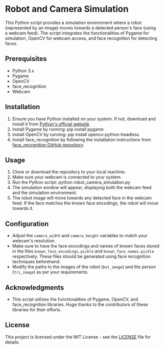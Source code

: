 # Robot and Camera Simulation

This Python script provides a simulation environment where a robot (represented by an image) moves towards a detected person's face (using a webcam feed). The script integrates the functionalities of Pygame for simulation, OpenCV for webcam access, and face recognition for detecting faces.

## Prerequisites
- Python 3.x
- Pygame
- OpenCV
- face_recognition
- Webcam

## Installation

1. Ensure you have Python installed on your system. If not, download and install it from [Python's official website](https://www.python.org/).
2. Install Pygame by running: pip install pygame
3. Install OpenCV by running: pip install opencv-python-headless
4. Install face_recognition by following the installation instructions from [face_recognition GitHub repository](https://github.com/ageitgey/face_recognition).

## Usage

1. Clone or download the repository to your local machine.
2. Make sure your webcam is connected to your system.
3. Run the Python script: python robot_camera_simulation.py
4. The simulation window will appear, displaying both the webcam feed and the simulation environment.
5. The robot image will move towards any detected face in the webcam feed. If the face matches the known face encodings, the robot will move towards it.

## Configuration

- Adjust the `camera_width` and `camera_height` variables to match your webcam's resolution.
- Make sure to have the face encodings and names of known faces stored in the files `known_face_encodings.pickle` and `known_face_names.pickle` respectively. These files should be generated using face recognition techniques beforehand.
- Modify the paths to the images of the robot (`bot_image`) and the person (`tri_image`) as per your requirements.

## Acknowledgments

- This script utilizes the functionalities of Pygame, OpenCV, and face_recognition libraries. Huge thanks to the contributors of these libraries for their efforts.

## License

This project is licensed under the MIT License - see the [LICENSE](LICENSE) file for details.

